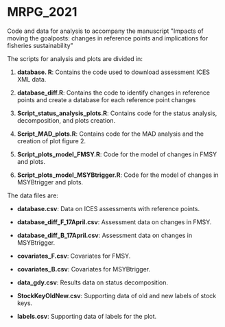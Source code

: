 # MRPG_2021
Code and data for analysis to accompany the manuscript "Impacts of moving the goalposts: changes in reference points and implications for fisheries sustainability"

The scripts for analysis and plots are divided in:

 1. **database. R**: Contains the code used to download assessment ICES XML data. 
 
 2. **database_diff.R**: Contains the code to identify changes in reference points and create a database for each reference point changes

 3. **Script_status_analysis_plots.R**: Contains code for the status analysis, decomposition, and plots creation.  
 
 4. **Script_MAD_plots.R**: Contains code for the MAD analysis and the creation of plot figure 2. 
 
 5. **Script_plots_model_FMSY.R**: Code for the model of changes in FMSY and plots. 
 
 6. **Script_plots_model_MSYBtrigger.R**:  Code for the model of changes in MSYBtrigger and plots. 
 

The data files are:
 
  * **database.csv**: Data on ICES assessments with reference points.
  
  * **database_diff_F_17April.csv**: Assessment data on changes in FMSY.
  
  * **database_diff_B_17April.csv**: Assessment data on changes in MSYBtrigger.
  
  * **covariates_F.csv**: Covariates for FMSY.
  
  * **covariates_B.csv**: Covariates for MSYBtrigger.
  
  * **data_gdy.csv**: Results data on status decomposition.
  
  * **StockKeyOldNew.csv**: Supporting data of old and new labels of stock keys.
  
  * **labels.csv**: Supporting data of labels for the plot.
  
  
  
 
